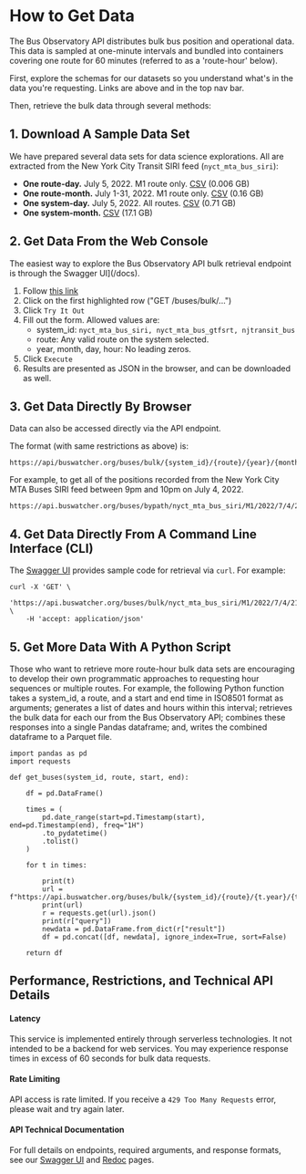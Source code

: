 # How to Get Data

The Bus Observatory API distributes bulk bus position and operational data. This data is sampled at one-minute intervals and bundled into containers covering one route for 60 minutes (referred to as a 'route-hour' below).

First, explore the schemas for our datasets so you understand what's in the data you're requesting. Links are above and in the top nav bar.

Then, retrieve the bulk data through several methods:

## 1. Download A Sample Data Set

We have prepared several data sets for data science explorations. All are extracted from the New York City Transit SIRI feed (`nyct_mta_bus_siri`):

- **One route-day.** July 5, 2022. M1 route only. [CSV](https://urbantech-public.s3.amazonaws.com/DONT_DELETE/api.busobservatory.org%E2%80%94sampledata/nyct_mta_buses_siri.M1.2022-07-05-daily.csv) (0.006 GB)
- **One route-month.** July 1-31, 2022. M1 route only. [CSV](https://urbantech-public.s3.amazonaws.com/DONT_DELETE/api.busobservatory.org%E2%80%94sampledata/nyct_mta_buses_siri.M1.2022-07-monthly.csv) (0.16 GB)
- **One system-day.** July 5, 2022. All routes. [CSV](https://urbantech-public.s3.amazonaws.com/DONT_DELETE/api.busobservatory.org%E2%80%94sampledata/nyct_mta_buses_siri.all_routes.2022-07-05-daily.csv) (0.71 GB)
- **One system-month.** [CSV](https://urbantech-public.s3.amazonaws.com/DONT_DELETE/api.busobservatory.org%E2%80%94sampledata/nyct_mta_buses_siri.all_routes.2022-07-monthly.csv) (17.1 GB)

## 2. Get Data From the Web Console

The easiest way to explore the Bus Observatory API bulk retrieval endpoint is through the Swagger UI](/docs). 

 1. Follow [this link](https://api.buswatcher.org/docs) 
 2. Click on the first highlighted row ("GET /buses/bulk/...")
 3. Click `Try It Out`
 4. Fill out the form. Allowed values are:
    - system_id: `nyct_mta_bus_siri, nyct_mta_bus_gtfsrt, njtransit_bus`
    - route: Any valid route on the system selected.
    - year, month, day, hour: No leading zeros.
5. Click `Execute`
6. Results are presented as JSON in the browser, and can be downloaded as well.
## 3. Get Data Directly By Browser

Data can also be accessed directly via the API endpoint.

The format (with same restrictions as above) is:

    https://api/buswatcher.org/buses/bulk/{system_id}/{route}/{year}/{month}/{day}/{hour}

For example, to get all of the positions recorded from the New York City MTA Buses SIRI feed between 9pm and 10pm on July 4, 2022.

    https://api.buswatcher.org/buses/bypath/nyct_mta_bus_siri/M1/2022/7/4/21

## 4. Get Data Directly From A Command Line Interface (CLI)

The [Swagger UI](/docs) provides sample code for retrieval via `curl`. For example:

    curl -X 'GET' \
        'https://api.buswatcher.org/buses/bulk/nyct_mta_bus_siri/M1/2022/7/4/21' \
        -H 'accept: application/json'

## 5. Get More Data With A Python Script 

Those who want to retrieve more route-hour bulk data sets are encouraging to develop their own programmatic approaches to requesting hour sequences or multiple routes. For example, the following Python function takes a system_id, a route, and a start and end time in ISO8501 format as arguments; generates a list of dates and hours within this interval; retrieves the bulk data for each our from the Bus Observatory API; combines these responses into a single Pandas dataframe; and, writes the combined dataframe to a Parquet file.


    import pandas as pd
    import requests

    def get_buses(system_id, route, start, end):

        df = pd.DataFrame()

        times = (
            pd.date_range(start=pd.Timestamp(start), end=pd.Timestamp(end), freq="1H")
            .to_pydatetime()
            .tolist()
        )

        for t in times:

            print(t)
            url = f"https://api.buswatcher.org/buses/bulk/{system_id}/{route}/{t.year}/{t.month}/{t.day}/{t.hour}"
            print(url)
            r = requests.get(url).json()
            print(r["query"])
            newdata = pd.DataFrame.from_dict(r["result"])
            df = pd.concat([df, newdata], ignore_index=True, sort=False)

        return df


## Performance, Restrictions, and Technical API Details

#### Latency
This service is implemented entirely through serverless technologies. It not intended to be a backend for web services. You may experience response times in excess of 60 seconds for bulk data requests. 
#### Rate Limiting
API access is rate limited. If you receive a `429 Too Many Requests` error, please wait and try again later.
####  API Technical Documentation
For full details on endpoints, required arguments, and response formats, see our [Swagger UI](https://api.buswatcher.org/docs) and [Redoc](https://api.buswatcher.org/redoc) pages.
